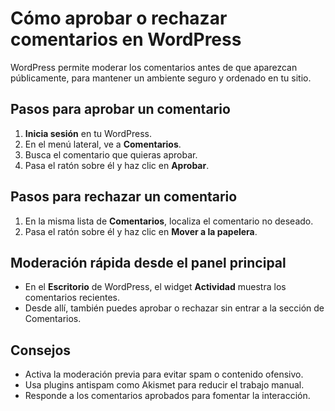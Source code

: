 # Cómo aprobar o rechazar comentarios en WordPress

WordPress permite moderar los comentarios antes de que aparezcan públicamente, para mantener un ambiente seguro y ordenado en tu sitio.

## Pasos para aprobar un comentario
1. **Inicia sesión** en tu WordPress.
2. En el menú lateral, ve a **Comentarios**.
3. Busca el comentario que quieras aprobar.
4. Pasa el ratón sobre él y haz clic en **Aprobar**.

## Pasos para rechazar un comentario
1. En la misma lista de **Comentarios**, localiza el comentario no deseado.
2. Pasa el ratón sobre él y haz clic en **Mover a la papelera**.

## Moderación rápida desde el panel principal
- En el **Escritorio** de WordPress, el widget **Actividad** muestra los comentarios recientes.
- Desde allí, también puedes aprobar o rechazar sin entrar a la sección de Comentarios.

## Consejos
- Activa la moderación previa para evitar spam o contenido ofensivo.
- Usa plugins antispam como Akismet para reducir el trabajo manual.
- Responde a los comentarios aprobados para fomentar la interacción.

